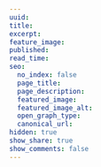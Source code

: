 ```yaml
---
uuid:
title:
excerpt:
feature_image:
published:
read_time:
seo:
  no_index: false
  page_title:
  page_description: 
  featured_image:
  featured_image_alt:
  open_graph_type:
  canonical_url:
hidden: true
show_share: true
show_comments: false
---
```

